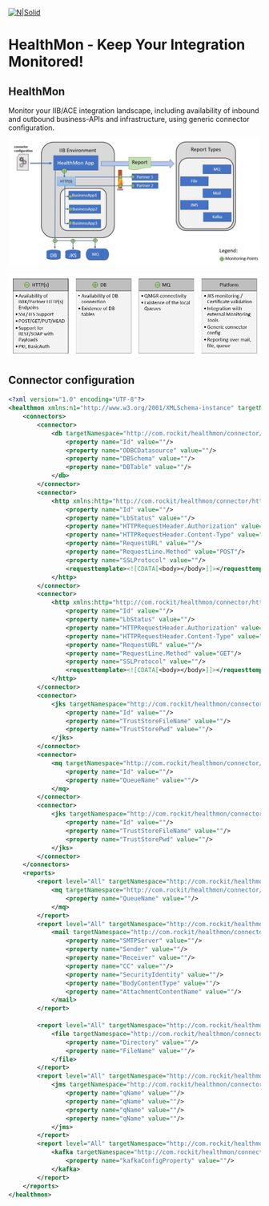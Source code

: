 [![N|Solid](http://www.rockit.consulting/images/logo-fixed.png)](http://www.rockit.consulting)

# HealthMon - Keep Your Integration Monitored!

## HealthMon
Monitor your IIB/ACE integration landscape, including availability of inbound and outbound business-APIs and infrastructure, using generic connector configuration.

![HealthMon-Monitoring](https://raw.githubusercontent.com/rockitconsulting/integration-platform/master/IIB-HealthMon/IIB-HealthMon/docs/img/HealthMon-Monitoring.PNG?raw=true)

![HealthMon-Monitoring-Description](https://raw.githubusercontent.com/rockitconsulting/integration-platform/master/IIB-HealthMon/IIB-HealthMon/docs/img/HealthMon-Monitoring-Description.PNG?raw=true)

## Connector configuration
```xml
<?xml version="1.0" encoding="UTF-8"?>
<healthmon xmlns:n1="http://www.w3.org/2001/XMLSchema-instance" targetNamespace="http://com.rockit/healthmon" n1:noNamespaceSchemaLocation="C:\rockit\projects\rockitsvn_transition\IIB-HealthMon\IIB-HealthMon\healthmon.xsd">
	<connectors>
		<connector>
			<db targetNamespace="http://com.rockit/healthmon/connector/db">
				<property name="Id" value=""/>
				<property name="ODBCDatasource" value=""/>
				<property name="DBSchema" value=""/>
				<property name="DBTable" value=""/>
			</db>
		</connector>
		<connector>
			<http xmlns:http="http://com.rockit/healthmon/connector/http">
				<property name="Id" value=""/>
				<property name="LbStatus" value=""/>
				<property name="HTTPRequestHeader.Authorization" value=""/>
				<property name="HTTPRequestHeader.Content-Type" value=""/>
				<property name="RequestURL" value=""/>
				<property name="RequestLine.Method" value="POST"/>
				<property name="SSLProtocol" value=""/>
				<requesttemplate><![CDATA[<body></body>]]></requesttemplate>
			</http>
		</connector>
		<connector>
			<http xmlns:http="http://com.rockit/healthmon/connector/http">
				<property name="Id" value=""/>
				<property name="LbStatus" value=""/>
				<property name="HTTPRequestHeader.Authorization" value=""/>
				<property name="HTTPRequestHeader.Content-Type" value=""/>
				<property name="RequestURL" value=""/>
				<property name="RequestLine.Method" value="GET"/>
				<property name="SSLProtocol" value=""/>
				<requesttemplate><![CDATA[<body></body>]]></requesttemplate>
			</http>
		</connector>
		<connector>
			<jks targetNamespace="http://com.rockit/healthmon/connector/jks">
				<property name="Id" value=""/>
				<property name="TrustStoreFileName" value=""/>
				<property name="TrustStorePwd" value=""/>
			</jks>
		</connector>
		<connector>
			<mq targetNamespace="http://com.rockit/healthmon/connector/mq">
				<property name="Id" value=""/>
				<property name="QueueName" value=""/>
			</mq>
		</connector>	
		<connector>
			<jks targetNamespace="http://com.rockit/healthmon/connector/jks">
				<property name="Id" value=""/>
				<property name="TrustStoreFileName" value=""/>
				<property name="TrustStorePwd" value=""/>
			</jks>
		</connector>
	</connectors>
	<reports>
		<report level="All" targetNamespace="http://com.rockit/healthmon/report">
			<mq targetNamespace="http://com.rockit/healthmon/connector/mq">
				<property name="QueueName" value=""/>
			</mq>
		</report>	
		<report level="All" targetNamespace="http://com.rockit/healthmon/report">
			<mail targetNamespace="http://com.rockit/healthmon/connector/mail">
				<property name="SMTPServer" value=""/>
				<property name="Sender" value=""/>
				<property name="Receiver" value=""/>
				<property name="CC" value=""/> 	
				<property name="SecurityIdentity" value=""/> 
				<property name="BodyContentType" value=""/>
				<property name="AttachmentContentName" value=""/>
			</mail>
		</report>
		
		<report level="All" targetNamespace="http://com.rockit/healthmon/report">
			<file targetNamespace="http://com.rockit/healthmon/connector/file">
				<property name="Directory" value=""/>
				<property name="FileName" value=""/>
			</file>
		</report>	
		<report level="All" targetNamespace="http://com.rockit/healthmon/report">
			<jms targetNamespace="http://com.rockit/healthmon/connector/jms">
				<property name="qName" value=""/>
				<property name="qName" value=""/>
				<property name="qName" value=""/>
				<property name="qName" value=""/>
			</jms>
		</report>	
		<report level="All" targetNamespace="http://com.rockit/healthmon/report">
			<kafka targetNamespace="http://com.rockit/healthmon/connector/kafka">
				<property name="kafkaConfigProperty" value=""/>
			</kafka>
		</report>	
	</reports>
</healthmon>
```
